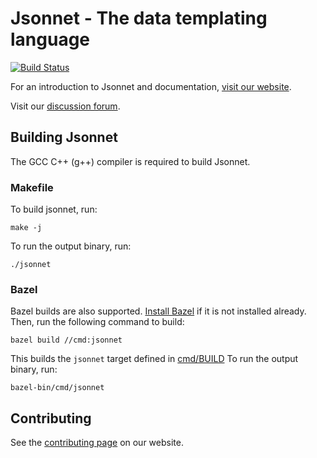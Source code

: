 # Jsonnet - The data templating language

[![Build Status](https://travis-ci.org/google/jsonnet.svg?branch=master)](https://travis-ci.org/google/jsonnet)

For an introduction to Jsonnet and documentation,
[visit our website](http://jsonnet.org).

Visit our [discussion forum](https://groups.google.com/forum/#!forum/jsonnet).

## Building Jsonnet

The GCC C++ (g++) compiler is required to build Jsonnet.

### Makefile

To build jsonnet, run:

```
make -j
```

To run the output binary, run:

```
./jsonnet
```

### Bazel

Bazel builds are also supported.
[Install Bazel](https://www.bazel.io/versions/master/docs/install.html) if it is
not installed already. Then, run the following command to build:

```
bazel build //cmd:jsonnet
```

This builds the `jsonnet` target defined in [cmd/BUILD](./cmd/BUILD) To run the
output binary, run:

```
bazel-bin/cmd/jsonnet
```


## Contributing

See the [contributing page](http://jsonnet.org/contributing.html) on our website.

